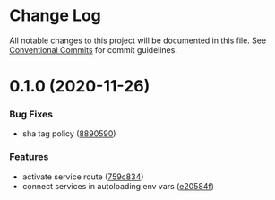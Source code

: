 # Change Log

All notable changes to this project will be documented in this file.
See [Conventional Commits](https://conventionalcommits.org) for commit guidelines.

# 0.1.0 (2020-11-26)


### Bug Fixes

* sha tag policy ([8890590](https://github.com/platyplus/platyplus/commit/8890590bb1adc3fa2ea2a81e5daf90f76022ee34))


### Features

* activate service route ([759c834](https://github.com/platyplus/platyplus/commit/759c8346c5e53483255898c4da262d532e0d3468))
* connect services in autoloading env vars ([e20584f](https://github.com/platyplus/platyplus/commit/e20584f228ba6d3a6fc707bc25c2e1a25798d9b4))
